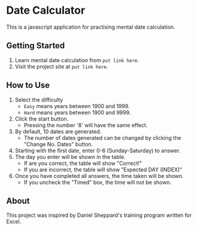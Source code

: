 Date Calculator
===============
This is a javascript application for practising mental date calculation.

Getting Started
---------------
1. Learn mental date calculation from `put link here`.
2. Visit the project site at `put link here`.

How to Use
----------
1. Select the difficulty
    - `Easy` means years between 1900 and 1999.
    - `Hard` means years between 1900 and 9999.
2. Click the start button.
    - Pressing the number '8' will have the same effect.
3. By default, 10 dates are generated.
    - The number of dates generated can be changed by clicking the "Change No. Dates" button.
4. Starting with the first date, enter 0-6 (Sunday-Saturday) to answer.
5. The day you enter will be shown in the table.
    - If are you correct, the table will show "Correct!"
    - If you are incorrect, the table will show "Expected DAY (INDEX)"
6. Once you have completed all answers, the time taken will be shown.
    - If you uncheck the "Timed" box, the time will not be shown.

About
----------
This project was inspired by Daniel Sheppard's training program written for Excel.
